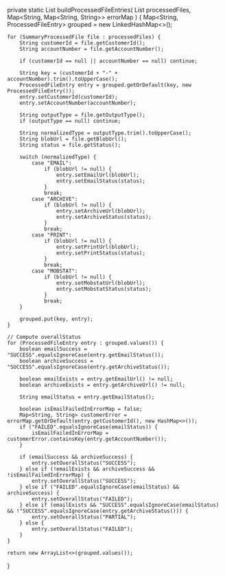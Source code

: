 private static List<ProcessedFileEntry> buildProcessedFileEntries(
        List<SummaryProcessedFile> processedFiles,
        Map<String, Map<String, String>> errorMap
) {
    Map<String, ProcessedFileEntry> grouped = new LinkedHashMap<>();

    for (SummaryProcessedFile file : processedFiles) {
        String customerId = file.getCustomerId();
        String accountNumber = file.getAccountNumber();

        if (customerId == null || accountNumber == null) continue;

        String key = (customerId + "-" + accountNumber).trim().toUpperCase();
        ProcessedFileEntry entry = grouped.getOrDefault(key, new ProcessedFileEntry());
        entry.setCustomerId(customerId);
        entry.setAccountNumber(accountNumber);

        String outputType = file.getOutputType();
        if (outputType == null) continue;

        String normalizedType = outputType.trim().toUpperCase();
        String blobUrl = file.getBlobUrl();
        String status = file.getStatus();

        switch (normalizedType) {
            case "EMAIL":
                if (blobUrl != null) {
                    entry.setEmailUrl(blobUrl);
                    entry.setEmailStatus(status);
                }
                break;
            case "ARCHIVE":
                if (blobUrl != null) {
                    entry.setArchiveUrl(blobUrl);
                    entry.setArchiveStatus(status);
                }
                break;
            case "PRINT":
                if (blobUrl != null) {
                    entry.setPrintUrl(blobUrl);
                    entry.setPrintStatus(status);
                }
                break;
            case "MOBSTAT":
                if (blobUrl != null) {
                    entry.setMobstatUrl(blobUrl);
                    entry.setMobstatStatus(status);
                }
                break;
        }

        grouped.put(key, entry);
    }

    // Compute overallStatus
    for (ProcessedFileEntry entry : grouped.values()) {
        boolean emailSuccess = "SUCCESS".equalsIgnoreCase(entry.getEmailStatus());
        boolean archiveSuccess = "SUCCESS".equalsIgnoreCase(entry.getArchiveStatus());

        boolean emailExists = entry.getEmailUrl() != null;
        boolean archiveExists = entry.getArchiveUrl() != null;

        String emailStatus = entry.getEmailStatus();

        boolean isEmailFailedInErrorMap = false;
        Map<String, String> customerError = errorMap.getOrDefault(entry.getCustomerId(), new HashMap<>());
        if ("FAILED".equalsIgnoreCase(emailStatus)) {
            isEmailFailedInErrorMap = customerError.containsKey(entry.getAccountNumber());
        }

        if (emailSuccess && archiveSuccess) {
            entry.setOverallStatus("SUCCESS");
        } else if (!emailExists && archiveSuccess && !isEmailFailedInErrorMap) {
            entry.setOverallStatus("SUCCESS");
        } else if ("FAILED".equalsIgnoreCase(emailStatus) && archiveSuccess) {
            entry.setOverallStatus("FAILED");
        } else if (emailExists && "SUCCESS".equalsIgnoreCase(emailStatus) && !"SUCCESS".equalsIgnoreCase(entry.getArchiveStatus())) {
            entry.setOverallStatus("PARTIAL");
        } else {
            entry.setOverallStatus("FAILED");
        }
    }

    return new ArrayList<>(grouped.values());
}

